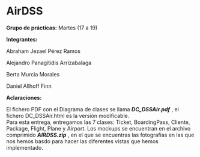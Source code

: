 # AirDSS

**Grupo de prácticas:** Martes (17 a 19)

**Integrantes:**

Abraham Jezael Pérez Ramos

Alejandro Panagitidis Arrizabalaga

Berta Murcia Morales

Daniel Allhoff Finn

**Aclaraciones:** 

El fichero PDF con el Diagrama de clases se llama ***DC_DSSAir.pdf*** , el fichero DC_DSSAir.html es la versión modificable.  
Para esta entrega, entregamos las 7 clases: Ticket, BoardingPass, Cliente, Package, Flight, Plane y Airport.
Los mockups se encuentran en el archivo comprimido ***AIRDSS.zip*** , en el que se encuentras las fotografias en las que nos hemos basdo para hacer las diferentes vistas que hemos implementado.
